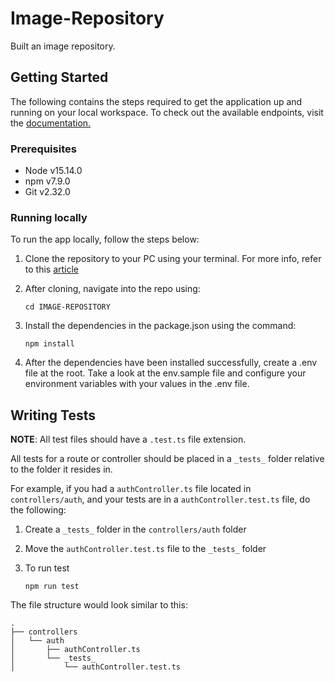 # Image-Repository
Built an image repository.

## Getting Started

The following contains the steps required to get the application up and running on your local workspace. To check out the available endpoints, visit the [documentation.](https://documenter.getpostman.com/view/15869686/UUxtEqCX)

### Prerequisites

- Node v15.14.0
- npm v7.9.0
- Git v2.32.0

### Running locally

To run the app locally, follow the steps below:

1. Clone the repository to your PC using your terminal. For more info, refer to this [article](https://docs.github.com/en/repositories/creating-and-managing-repositories/cloning-a-repository)

2. After cloning, navigate into the repo using:

   ```
   cd IMAGE-REPOSITORY

   ```

3. Install the dependencies in the package.json using the command:

   ```
   npm install
   ```

4. After the dependencies have been installed successfully, create a .env file at the root. Take a look at the env.sample file and configure your environment variables with your values in the .env file.


## Writing Tests

**NOTE**: All test files should have a `.test.ts` file extension.

All tests for a route or controller should be placed in a `_tests_` folder relative to the folder it resides in.

For example, if you had a `authController.ts` file located in `controllers/auth`, and your tests are in a `authController.test.ts` file, do the following:

1. Create a `_tests_` folder in the `controllers/auth` folder

2. Move the `authController.test.ts` file to the `_tests_` folder

3. To run test

   ```
   npm run test
   ```


The file structure would look similar to this:

```
.
├── controllers
│   └── auth
│       ├── authController.ts
│       └── _tests_
│           └── authController.test.ts
```
